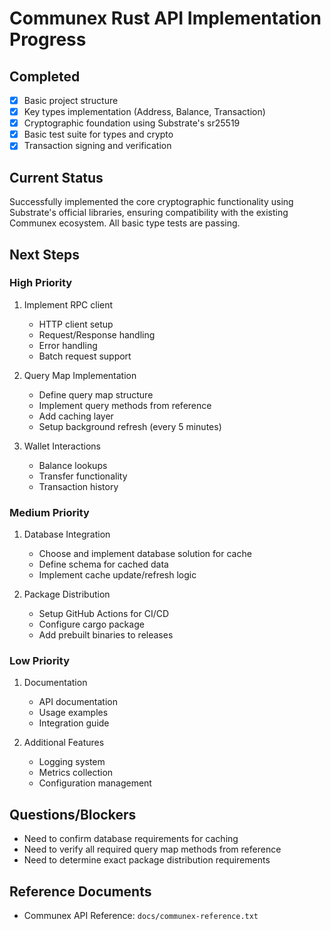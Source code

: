 # Communex Rust API Implementation Progress

## Completed

- [x] Basic project structure
- [x] Key types implementation (Address, Balance, Transaction)
- [x] Cryptographic foundation using Substrate's sr25519
- [x] Basic test suite for types and crypto
- [x] Transaction signing and verification

## Current Status

Successfully implemented the core cryptographic functionality using Substrate's official libraries, ensuring compatibility with the existing Communex ecosystem. All basic type tests are passing.

## Next Steps

### High Priority

1. Implement RPC client
   - HTTP client setup
   - Request/Response handling
   - Error handling
   - Batch request support

2. Query Map Implementation
   - Define query map structure
   - Implement query methods from reference
   - Add caching layer
   - Setup background refresh (every 5 minutes)

3. Wallet Interactions
   - Balance lookups
   - Transfer functionality
   - Transaction history

### Medium Priority

1. Database Integration
   - Choose and implement database solution for cache
   - Define schema for cached data
   - Implement cache update/refresh logic

2. Package Distribution
   - Setup GitHub Actions for CI/CD
   - Configure cargo package
   - Add prebuilt binaries to releases

### Low Priority

1. Documentation
   - API documentation
   - Usage examples
   - Integration guide

2. Additional Features
   - Logging system
   - Metrics collection
   - Configuration management

## Questions/Blockers

- Need to confirm database requirements for caching
- Need to verify all required query map methods from reference
- Need to determine exact package distribution requirements

## Reference Documents

- Communex API Reference: `docs/communex-reference.txt`
